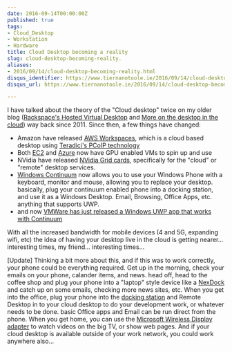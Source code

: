 ```yaml
---
date: 2016-09-14T00:00:00Z
published: true
tags:
- Cloud_Desktop
- Workstation
- Hardware
title: Cloud Desktop becoming a reality
slug: cloud-desktop-becoming-reality.
aliases:
- 2016/09/14/cloud-desktop-becoming-reality.html
disqus_identifier: https://www.tiernanotoole.ie/2016/09/14/cloud-desktop-becoming-reality.html
disqus_url: https://www.tiernanotoole.ie/2016/09/14/cloud-desktop-becoming-reality.html

---
```

 I have talked about the theory of the "Cloud desktop" twice on my older blog ([Rackspace's Hosted Virtual Desktop][1] and [More on the desktop in the cloud][2]) way back since 2011. Since then, a few things have changed:

* Amazon have released [AWS Workspaces][3], which is a cloud based desktop using [Teradici's PCoIP technology][4]
* Both [EC2][5] and [Azure][6] now have GPU enabled VMs to spin up and use
* NVidia have released [NVidia Grid cards][7], specifically for the "cloud" or "remote" desktop services.
* [Windows Continuum][8] now allows you to use your Windows Phone with a keyboard, monitor and mouse, allowing you to replace your desktop. basically, plug your continuum enabled phone into a docking station, and use it as a Windows Desktop. Email, Browsing, Office Apps, etc. anything that supports UWP.
* and now [VMWare has just released a Windows UWP app that works with Continuum][9]

With all the increased bandwidth for mobile devices (4 and 5G, expanding wifi, etc) the idea of having your desktop live in the cloud is getting nearer...  interesting times, my friend... interesting times...

[Update] Thinking a bit more about this, and if this was to work correctly, your phone could be everything required. Get up in the morning, check your emails on your phone, calander items, and news. head off, head to the coffee shop and plug your phone into a "laptop" style device like a [NexDock][10] and catch up on some emails, checking more news sites, etc. When you get into the office, plug your phone into the [docking station][11] and Remote Desktop in to your cloud desktop to do your development work, or whatever needs to be done. basic Office apps and Email can be run direct from the phone. When you get home, you can use the [Microsoft Wireless Display adapter][12] to watch videos on the big TV, or show web pages. And if your cloud desktop is available outside of your work network, you could work anywhere also...

[1]:https://blog.lotas-smartman.net/rackspaces-hosted-virtual-desktop/
[2]:https://blog.lotas-smartman.net/more-on-desktop-in-the-cloud/
[3]:https://aws.amazon.com/workspaces/
[4]:http://www.teradici.com/pcoip-technology
[5]:https://aws.amazon.com/ec2/instance-types/
[6]:https://azure.microsoft.com/en-gb/services/virtual-machines/
[7]:http://www.nvidia.co.uk/grid/
[8]:https://www.microsoft.com/en-ie/windows/continuum
[9]:http://www.neowin.net/news/vmware-releases-horizon-beta-client-for-windows-10-mobile-continuum-compatible
[10]:http://nexdock.com/
[11]:https://www.microsoft.com/en-ie/mobile/accessory/hd-500/
[12]:https://www.microsoft.com/accessories/en-us/products/adapters/wireless-display-adapter-2/p3q-00001
